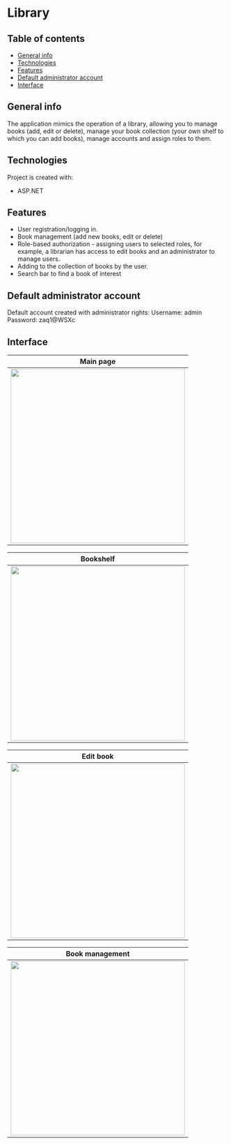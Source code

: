 # Library

## Table of contents
- [General info](#general-info)
- [Technologies](#technologies)
- [Features](#features)
- [Default administrator account](#Default-administrator-account)
- [Interface](#interface)

## General info

The application mimics the operation of a library, allowing you to manage books (add, edit or delete), manage your book collection (your own shelf to which you can add books), manage accounts and assign roles to them.

## Technologies
Project is created with:
* ASP.NET

## Features
* User registration/logging in.
* Book management (add new books, edit or delete)
* Role-based authorization - assigning users to selected roles, for example, a librarian has access to edit books and an administrator to manage users.
* Adding to the collection of books by the user.
* Search bar to find a book of interest

## Default administrator account
Default account created with administrator rights:
Username: admin
Password: zaq1@WSXc

## Interface

| Main page|
|-----------------|
| <img src="https://user-images.githubusercontent.com/63982270/119058025-dc46e500-b9cd-11eb-8533-fbbeb59f8bcf.PNG" width="400">|         

| Bookshelf|
|-------------------|
| <img src="https://user-images.githubusercontent.com/63982270/119058022-dbae4e80-b9cd-11eb-9822-d1c3b0d75b25.PNG" width="400">|


| Edit book| 
|-----------------|
| <img src="https://user-images.githubusercontent.com/63982270/119058024-dc46e500-b9cd-11eb-8a3b-b7b0b98c4ac1.PNG" width="400">|             

|Book management|
|-------------------|
| <img src="https://user-images.githubusercontent.com/63982270/119058021-da7d2180-b9cd-11eb-9b90-4293cdf92868.PNG" width="400">|